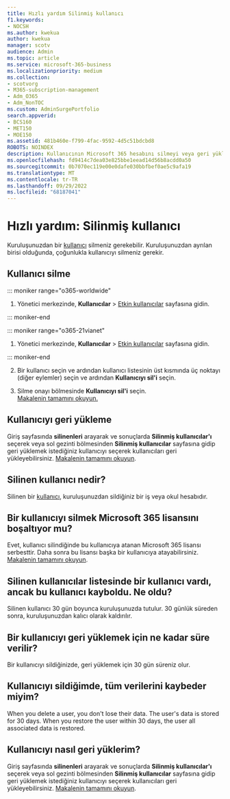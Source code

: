 ```yaml
---
title: Hızlı yardım Silinmiş kullanıcı
f1.keywords:
- NOCSH
ms.author: kwekua
author: kwekua
manager: scotv
audience: Admin
ms.topic: article
ms.service: microsoft-365-business
ms.localizationpriority: medium
ms.collection:
- scotvorg
- M365-subscription-management
- Adm_O365
- Adm_NonTOC
ms.custom: AdminSurgePortfolio
search.appverid:
- BCS160
- MET150
- MOE150
ms.assetid: 481b460e-f799-4fac-9592-4d5c51bdcbd8
ROBOTS: NOINDEX
description: Kullanıcının Microsoft 365 hesabını silmeyi veya geri yüklemeyi öğrenin.
ms.openlocfilehash: fd9414c7dea03e825bbe1eead14d56b8acdd0a50
ms.sourcegitcommit: 0b7070ec119e00e0dafe030bbfbef0ae5c9afa19
ms.translationtype: MT
ms.contentlocale: tr-TR
ms.lasthandoff: 09/29/2022
ms.locfileid: "68187041"
---
```

# <a name="quick-help-deleted-user"></a>Hızlı yardım: Silinmiş kullanıcı

Kuruluşunuzdan bir [kullanıcı](../add-users/add-users.md) silmeniz gerekebilir. Kuruluşunuzdan ayrılan birisi olduğunda, çoğunlukla kullanıcıyı silmeniz gerekir. 
  
## <a name="delete-a-user"></a>Kullanıcı silme
  
::: moniker range="o365-worldwide"

1. Yönetici merkezinde, **Kullanıcılar** \> <a href="https://go.microsoft.com/fwlink/p/?linkid=834822" target="_blank">Etkin kullanıcılar</a> sayfasına gidin.

::: moniker-end

::: moniker range="o365-21vianet"

 1. Yönetici merkezinde, **Kullanıcılar** \> <a href="https://go.microsoft.com/fwlink/p/?linkid=850628" target="_blank">Etkin kullanıcılar</a> sayfasına gidin.

::: moniker-end

2. Bir kullanıcı seçin ve ardından kullanıcı listesinin üst kısmında üç noktayı (diğer eylemler) seçin ve ardından **Kullanıcıyı sil'i** seçin.
  
3. Silme onayı bölmesinde **Kullanıcıyı sil'i** seçin. <br/>[Makalenin tamamını okuyun.](../add-users/delete-a-user.md)

  
## <a name="restore-a-user"></a>Kullanıcıyı geri yükleme

Giriş sayfasında **silinenleri** arayarak ve sonuçlarda **Silinmiş kullanıcılar'ı** seçerek veya sol gezinti bölmesinden **Silinmiş kullanıcılar** sayfasına gidip geri yüklemek istediğiniz kullanıcıyı seçerek kullanıcıları geri yükleyebilirsiniz. [Makalenin tamamını okuyun](../add-users/delete-a-user.md).
  
## <a name="what-are-deleted-users"></a>Silinen kullanıcı nedir?

Silinen bir [kullanıcı](../add-users/add-users.md), kuruluşunuzdan sildiğiniz bir iş veya okul hesabıdır. 
  
## <a name="does-deleting-a-user-free-up-their-microsoft-365-license"></a>Bir kullanıcıyı silmek Microsoft 365 lisansını boşaltıyor mu?

Evet, kullanıcı silindiğinde bu kullanıcıya atanan Microsoft 365 lisansı serbesttir. Daha sonra bu lisansı başka bir kullanıcıya atayabilirsiniz. [Makalenin tamamını okuyun](../../commerce/licenses/buy-licenses.md).
  
## <a name="i-had-a-deleted-user-listed-in-deleted-users-and-then-it-disappeared-what-happened"></a>Silinen kullanıcılar listesinde bir kullanıcı vardı, ancak bu kullanıcı kayboldu. Ne oldu?

Silinen kullanıcı 30 gün boyunca kuruluşunuzda tutulur. 30 günlük süreden sonra, kuruluşunuzdan kalıcı olarak kaldırılır.
  
## <a name="how-long-do-i-have-if-i-want-to-restore-a-user"></a>Bir kullanıcıyı geri yüklemek için ne kadar süre verilir?

Bir kullanıcıyı sildiğinizde, geri yüklemek için 30 gün süreniz olur.
  
## <a name="do-i-lose-all-the-users-data-when-i-delete-them"></a>Kullanıcıyı sildiğimde, tüm verilerini kaybeder miyim?

When you delete a user, you don't lose their data. The user's data is stored for 30 days. When you restore the user within 30 days, the user all associated data is restored.
  
## <a name="how-do-i-restore-a-user"></a>Kullanıcıyı nasıl geri yüklerim?

Giriş sayfasında **silinenleri** arayarak ve sonuçlarda **Silinmiş kullanıcılar'ı** seçerek veya sol gezinti bölmesinden **Silinmiş kullanıcılar** sayfasına gidip geri yüklemek istediğiniz kullanıcıyı seçerek kullanıcıları geri yükleyebilirsiniz. [Makalenin tamamını okuyun](../add-users/delete-a-user.md).
